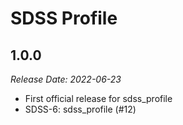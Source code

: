 # SDSS Profile

1.0.0
--------------------------------------------------------------------------------
_Release Date: 2022-06-23_

- First official release for sdss_profile
- SDSS-6: sdss_profile (#12)